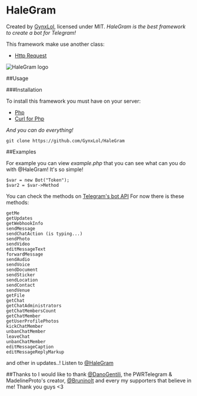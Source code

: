 # HaleGram

Created by [GynxLol](https://telegram.me/GynxLol), licensed under MIT.
*HaleGram is the best framework to create a bot for Telegram!*

This framework make use another class:

* [Http Request](https://github.com/hay/httprequest/blob/master/class-http-request.php)

<img src='https://raw.githubusercontent.com/GynxLol/HaleGram/master/src/HaleGram.png' alt='HaleGram logo' onmouseover="this.src='https://raw.githubusercontent.com/GynxLol/HaleGram/master/src/HaleGram.png';" onmouseout="this.src='https://raw.githubusercontent.com/GynxLol/HaleGram/master/src/HaleGram.png';" />

##Usage

###Installation

To install this framework you must have on your server:

* [Php](https://php.net)
* [Curl for Php](http://php.net/manual/en/book.curl.php)

_And you can do everything!_

```
git clone https://github.com/GynxLol/HaleGram
```

##Examples

For example you can view _example.php_ that you can see what can you do with @HaleGram!
It's so simple!

```
$var = new Bot("Token");
$var2 = $var->Method
```

You can check the methods on [Telegram's bot API](http://core.telegram.org/bots/api)
For now there is these methods:

```
getMe
getUpdates
getWebhookInfo
sendMessage
sendChatAction (is typing...)
sendPhoto
sendVideo
editMessageText
forwardMessage
sendAudio
sendVoice
sendDocument
sendSticker
sendLocation
sendContact
sendVenue
getFile
getChat
getChatAdministrators
getChatMembersCount
getChatMember
getUserProfilePhotos
kickChatMember
unbanChatMember
leaveChat
unbanChatMember
editMessageCaption
editMessageReplyMarkup
```

and other in updates..! Listen to [@HaleGram](https://telegram.me/HaleGram)

##Thanks to
I would like to thank [@DanoGentili](https://telegram.me/DanoGentili), the PWRTelegram & MadelineProto's creator, [@BruninoIt](https://telegram.me/BruninoIt) and every my supporters that believe in me! Thank you guys <3
